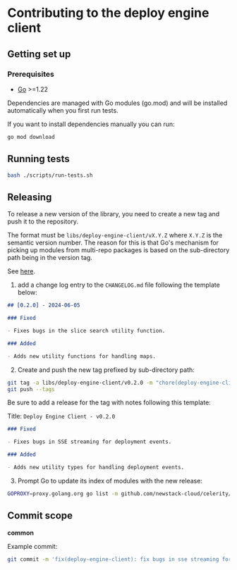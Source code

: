 # Contributing to the deploy engine client

## Getting set up

### Prerequisites

- [Go](https://golang.org/dl/) >=1.22

Dependencies are managed with Go modules (go.mod) and will be installed automatically when you first
run tests.

If you want to install dependencies manually you can run:

```bash
go mod download
```

## Running tests

```bash
bash ./scripts/run-tests.sh
```

## Releasing

To release a new version of the library, you need to create a new tag and push it to the repository.

The format must be `libs/deploy-engine-client/vX.Y.Z` where `X.Y.Z` is the semantic version number.
The reason for this is that Go's mechanism for picking up modules from multi-repo packages is based on the sub-directory path being in the version tag.

See [here](https://go.dev/wiki/Modules#publishing-a-release).

1. add a change log entry to the `CHANGELOG.md` file following the template below:

```markdown
## [0.2.0] - 2024-06-05

### Fixed

- Fixes bugs in the slice search utility function.

### Added

- Adds new utility functions for handling maps.
```

2. Create and push the new tag prefixed by sub-directory path:

```bash
git tag -a libs/deploy-engine-client/v0.2.0 -m "chore(deploy-engine-client): Release v0.2.0"
git push --tags
```

Be sure to add a release for the tag with notes following this template:

Title: `Deploy Engine Client - v0.2.0`

```markdown
### Fixed

- Fixes bugs in SSE streaming for deployment events.

### Added

- Adds new utility types for handling deployment events.
```

3. Prompt Go to update its index of modules with the new release:

```bash
GOPROXY=proxy.golang.org go list -m github.com/newstack-cloud/celerity/libs/deploy-engine-client@v0.2.0
```

## Commit scope

**common**

Example commit:

```bash
git commit -m 'fix(deploy-engine-client): fix bugs in sse streaming for deployment events'
```
